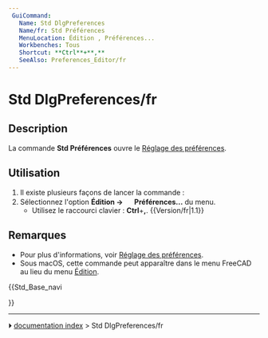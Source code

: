 ```yaml
---
 GuiCommand:
   Name: Std DlgPreferences
   Name/fr: Std Préférences
   MenuLocation: Édition , Préférences...
   Workbenches: Tous
   Shortcut: **Ctrl**+**,**
   SeeAlso: Preferences_Editor/fr
---
```


# Std DlgPreferences/fr

## Description

La commande **Std Préférences** ouvre le [Réglage des préférences](Preferences_Editor/fr.md).



## Utilisation

1.  Il existe plusieurs façons de lancer la commande :
2.  Sélectionnez l\'option **Édition → <img src="images/Std_DlgPreferences.svg" width=16px> Préférences...** du menu.
    -   Utilisez le raccourci clavier : **Ctrl**+**,**. {{Version/fr|1.1}}



## Remarques

-   Pour plus d\'informations, voir [Réglage des préférences](Preferences_Editor/fr.md).
-   Sous macOS, cette commande peut apparaître dans le menu FreeCAD au lieu du menu [Édition](Std_Edit_Menu/fr.md).





{{Std_Base_navi

}}



---
⏵ [documentation index](../README.md) > Std DlgPreferences/fr
